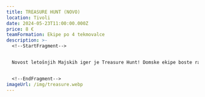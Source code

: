 ```yaml
---
title: TREASURE HUNT (NOVO)
location: Tivoli
date: 2024-05-23T11:00:00.000Z
price: 8 €
teamFormation: Ekipe po 4 tekmovalce
description: >-
  <!--StartFragment-->


  Novost letošnjih Majskih iger je Treasure Hunt! Domske ekipe boste raziskovale Ljubljano, skušale razvozlati namige in karseda najhitreje rešiti skrivnostne uganke. Vsak dom lahko prijavi eno ekipo, ki je sestavljena izključno **iz 4 članov, ki prihajajo z istega doma.**


  <!--EndFragment-->
imageUrl: /img/treasure.webp
---
```

